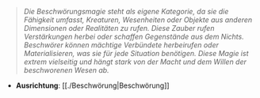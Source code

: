 > *Die Beschwörungsmagie steht als eigene Kategorie, da sie die Fähigkeit umfasst, Kreaturen, Wesenheiten oder Objekte aus anderen Dimensionen oder Realitäten zu rufen. Diese Zauber rufen Verstärkungen herbei oder schaffen Gegenstände aus dem Nichts. Beschwörer können mächtige Verbündete herbeirufen oder Materialisieren, was sie für jede Situation benötigen. Diese Magie ist extrem vielseitig und hängt stark von der Macht und dem Willen der beschworenen Wesen ab.*  
  
- **Ausrichtung**: [[./Beschwörung|Beschwörung]]